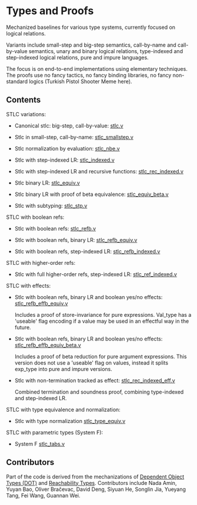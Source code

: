 # Types and Proofs

Mechanized baselines for various type systems, currently focused on
logical relations. 

Variants include small-step and big-step semantics, call-by-name
and call-by-value semantics, unary and binary logical relations, type-indexed
and step-indexed logical relations, pure and impure languages.

The focus is on end-to-end implementations using elementary 
techniques. The proofs use no fancy tactics, no fancy binding libraries, 
no fancy non-standard logics (Turkish Pistol Shooter Meme here).


## Contents

STLC variations:

- Canonical stlc: big-step, call-by-value: [stlc.v](pub/stlc.v)

- Stlc in small-step, call-by-name: [stlc_smallstep.v](pub/stlc_smallstep.v)

- Stlc normalization by evaluation: [stlc_nbe.v](pub/stlc_nbe.v)

- Stlc with step-indexed LR: [stlc_indexed.v](pub/stlc_indexed.v)

- Stlc with step-indexed LR and recursive functions: [stlc_rec_indexed.v](pub/stlc_rec_indexed.v)

- Stlc binary LR: [stlc_equiv.v](pub/stlc_equiv.v)

- Stlc binary LR with proof of beta equivalence: [stlc_equiv_beta.v](pub/stlc_equiv_beta.v)

- Stlc with subtyping: [stlc_stp.v](pub/stlc_stp.v)


STLC with boolean refs:

- Stlc with boolean refs: [stlc_refb.v](pub/stlc_refb.v)

- Stlc with boolean refs, binary LR: [stlc_refb_equiv.v](pub/stlc_refb_equiv.v)

- Stlc with boolean refs, step-indexed LR: [stlc_refb_indexed.v](pub/stlc_refb_indexed.v)


STLC with higher-order refs:

- Stlc with full higher-order refs, step-indexed LR: [stlc_ref_indexed.v](pub/stlc_ref_indexed.v)


STLC with effects:

- Stlc with boolean refs, binary LR and boolean yes/no effects: [stlc_refb_effb_equiv.v](pub/stlc_refb_effb_equiv.v)

  	Includes a proof of store-invariance for pure expressions.
  	Val_type has a 'useable' flag encoding if a value may be
  	used in an effectful way in the future.

- Stlc with boolean refs, binary LR and boolean yes/no effects: [stlc_refb_effb_equiv_beta.v](pub/stlc_refb_effb_equiv_beta.v)

	Includes a proof of beta reduction for pure argument expressions.
	This version does not use a 'useable' flag on values, instead it
	splits exp_type into pure and impure versions.

- Stlc with non-termination tracked as effect: [stlc_rec_indexed_eff.v](pub/stlc_rec_indexed_eff.v)

	Combined termination and soundness proof, combining
	type-indexed and step-indexed LR. 


STLC with type equivalence and normalization:

- Stlc with type normalization [stlc_type_equiv.v](pub/stlc_type_equiv.v)


STLC with parametric types (System F):

- System F [stlc_tabs.v](pub/stlc_tabs.v)


## Contributors

Part of the code is derived from the mechanizations of 
[Dependent Object Types (DOT)](https://github.com/tiarkrompf/minidot) 
and [Reachability Types](https://github.com/tiarkrompf/reachability).
Contributors include Nada Amin, Yuyan Bao, Oliver Bračevac, David Deng,
Siyuan He, Songlin Jia, Yueyang Tang, Fei Wang, Guannan Wei.
